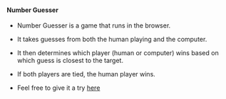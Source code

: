 #### Number Guesser

- Number Guesser is a game that runs in the browser.

- It takes guesses from both the human playing and the computer.

- It then determines which player (human or computer) wins based on which guess is closest to the target.

- If both players are tied, the human player wins.

- Feel free to give it a try [here](https://peterkibuchi.github.io/number-guesser)

